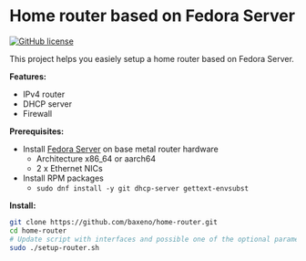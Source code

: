 # Home router based on Fedora Server

[![GitHub license](https://img.shields.io/github/license/baxeno/home-router)](https://github.com/baxeno/home-router/blob/main/LICENSE)

This project helps you easiely setup a home router based on Fedora Server.

**Features:**

- IPv4 router
- DHCP server
- Firewall

**Prerequisites:**

- Install [Fedora Server](https://fedoraproject.org/server/) on base metal router hardware
  - Architecture x86_64 or aarch64
  - 2 x Ethernet NICs
- Install RPM packages
  - `sudo dnf install -y git dhcp-server gettext-envsubst`

**Install:**

```bash
git clone https://github.com/baxeno/home-router.git
cd home-router
# Update script with interfaces and possible one of the optional parameters
sudo ./setup-router.sh
```
